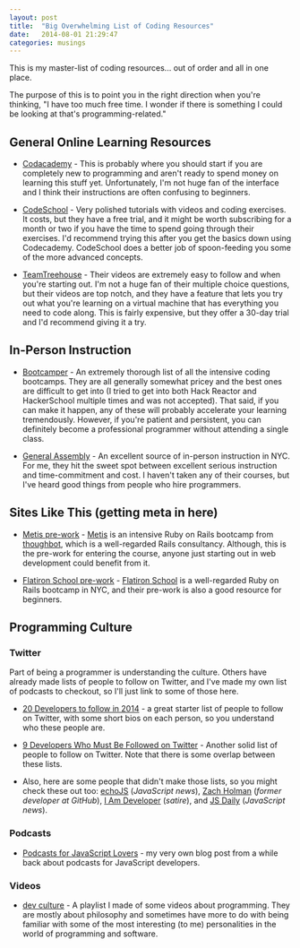 ```yaml
---
layout: post
title:  "Big Overwhelming List of Coding Resources"
date:   2014-08-01 21:29:47
categories: musings
---
```


This is my master-list of coding resources... out of order and all in one place.

The purpose of this is to point you in the right direction when you're thinking, "I have too much free time. I wonder if there is something I could be looking at that's programming-related."


## General Online Learning Resources

- [Codacademy](http://www.codecademy.com) - This is probably where you should start if you are completely new to programming and aren't ready to spend money on learning this stuff yet. Unfortunately, I'm not huge fan of the interface and I think their instructions are often confusing to beginners.

- [CodeSchool](http://codeschool.com) - Very polished tutorials with videos and coding exercises. It costs, but they have a free trial, and it might be worth subscribing for a month or two if you have the time to spend going through their exercises. I'd recommend trying this after you get the basics down using Codecademy. CodeSchool does a better job of spoon-feeding you some of the more advanced concepts.

- [TeamTreehouse](http://teamtreehouse.com) - Their videos are extremely easy to follow and when you're starting out. I'm not a huge fan of their multiple choice questions, but their videos are top notch, and they have a feature that lets you try out what you're learning on a virtual machine that has everything you need to code along. This is fairly expensive, but they offer a 30-day trial and I'd recommend giving it a try.


## In-Person Instruction

- [Bootcamper](http://bootcamper.io) - An extremely thorough list of all the intensive coding bootcamps. They are all generally somewhat pricey and the best ones are difficult to get into (I tried to get into both Hack Reactor and HackerSchool multiple times and was not accepted). That said, if you can make it happen, any of these will probably accelerate your learning tremendously. However, if you're patient and persistent, you can definitely become a professional programmer without attending a single class.

- [General Assembly](https://generalassemb.ly) - An excellent source of in-person instruction in NYC. For me, they hit the sweet spot between excellent serious instruction and time-commitment and cost. I haven't taken any of their courses, but I've heard good things from people who hire programmers.


## Sites Like This (getting meta in here)

- [Metis pre-work](https://github.com/thisismetis/prework) - [Metis](http://www.thisismetis.com) is an intensive Ruby on Rails bootcamp from [thoughbot](http://thoughtbot.com), which is a well-regarded Rails consultancy. Although, this is the pre-work for entering the course, anyone just starting out in web development could benefit from it.

- [Flatiron School pre-work](http://prework.flatironschool.com) - [Flatiron School](http://flatironschool.com) is a well-regarded Ruby on Rails bootcamp in NYC, and their pre-work is also a good resource for beginners.


## Programming Culture

### Twitter

Part of being a programmer is understanding the culture. Others have already made lists of people to follow on Twitter, and I've made my own list of podcasts to checkout, so I'll just link to some of those here.

- [20 Developers to follow in 2014](https://www.digitalocean.com/company/blog/20-developers-to-follow-in-2014) - a great starter list of people to follow on Twitter, with some short bios on each person, so you understand who these people are.

- [9 Developers Who Must Be Followed on Twitter](https://code.tutsplus.com/articles/9-web-developers-who-must-be-followed-on-twitter--net-179) - Another solid list of people to follow on Twitter. Note that there is some overlap between these lists.

- Also, here are some people that didn't make those lists, so you might check these out too: [echoJS](https://twitter.com/echojs) (*JavaScript news*), [Zach Holman](https://twitter.com/holman) (*former developer at GitHub*), [I Am Developer](https://twitter.com/iamdevloper) (*satire*), and [JS Daily](https://twitter.com/JavaScriptDaily) (*JavaScript news*).

### Podcasts

- [Podcasts for JavaScript Lovers](http://andrew-landry.com/podcasts-for-javascript-lovers) - my very own blog post from a while back about podcasts for JavaScript developers.

### Videos

- [dev culture](http://www.youtube.com/playlist?list=PLpJqhXBWT7F9WvDPK1AqhExHGSJpUbAxf) - A playlist I made of some videos about programming. They are mostly about philosophy and sometimes have more to do with being familiar with some of the most interesting (to me) personalities in the world of programming and software.
